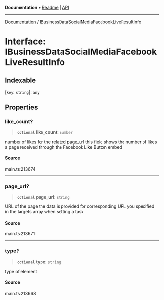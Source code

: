 **Documentation** • [Readme](../README.md) \| [API](../globals.md)

***

[Documentation](../README.md) / IBusinessDataSocialMediaFacebookLiveResultInfo

# Interface: IBusinessDataSocialMediaFacebookLiveResultInfo

## Indexable

 \[`key`: `string`\]: `any`

## Properties

### like\_count?

> **`optional`** **like\_count**: `number`

number of likes for the related page_url
this field shows the number of likes a page received through the Facebook Like Button embed

#### Source

main.ts:213674

***

### page\_url?

> **`optional`** **page\_url**: `string`

URL of the page the data is provided for
corresponding URL you specified in the targets array when setting a task

#### Source

main.ts:213671

***

### type?

> **`optional`** **type**: `string`

type of element

#### Source

main.ts:213668
